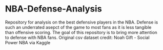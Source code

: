 # NBA-Defense-Analysis
Repository for analysis on the best defensive players in the NBA. Defense is such an underrated asepct of the game to most fans as it is less tangible than offensive scoring. The goal of this repository is to bring more attention to defense with NBA fans.
Original csv dataset credit: Noah Gift - Social Power NBA via Kaggle

